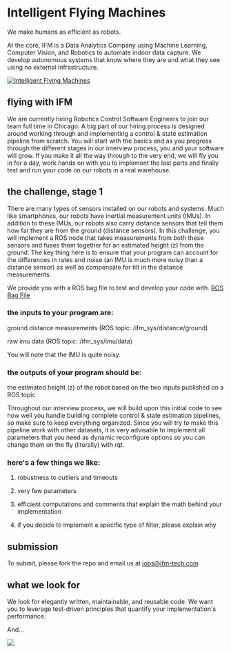 # Intelligent Flying Machines 
We make humans as efficient as robots.

At the core, IFM is a Data Analytics Company using Machine Learning,
Computer Vision, and Robotics to automate indoor data capture. We develop
autonomous systems that know where they are and what they see using no
external infrastructure.

[![Intelligent Flying Machines](https://img.youtube.com/vi/AMDiR61f86Y/0.jpg)](https://www.youtube.com/watch?v=AMDiR61f86Y)

## flying with IFM
We are currently hiring Robotics Control Software Engineers to join our team full time in Chicago. A big part of our hiring process is designed around working through and implementing a control & state estimation pipeline from scratch. You will start with the basics and as you progress through the different stages in our interview process, you and your software will grow. If you make it all the way through to the very end, we will fly you in for a day, work hands on with you to implement the last parts and finally test and run your code on our robots in a real warehouse. 

## the challenge, stage 1
There are many types of sensors installed on our robots and systems. Much like smartphones, our robots have inertial measurement units (IMUs). In addition to these IMUs, our robots also carry distance sensors that tell them how far they are from the ground (distance sensors). In this challenge, you will implement a ROS node that takes measurements from both these sensors and fuses them together for an estimated height (z) from the ground. The key thing here is to ensure that your program can account for the differences in rates and noise (an IMU is much more noisy than a distance sensor) as well as compensate for tilt in the distance measurements. 

We provide you with a ROS bag file to test and develop your code with. [ROS Bag File](https://raw.githubusercontent.com/ifm-tech/control_coding_challenge/data/ifm_z_data.bag)

### the inputs to your program are: 
ground distance measurements (ROS topic: /ifm_sys/distance/ground)

raw imu data (ROS topic: /ifm_sys/imu/data) 

You will note that the IMU is quite noisy.

### the outputs of your program should be: 
the estimated height (z) of the robot based on the two inputs published on a ROS topic

Throughout our interview process, we will build upon this initial code to see how well you handle building complete control & state estimation pipelines, so make sure to keep everything organized. Since you will try to make this pipeline work with other datasets, it is very advisable to implement all parameters that you need as dynamic reconfigure options so you can change them on the fly (literally) with rqt. 

### here's a few things we like: 
1) robustness to outliers and timeouts 

2) very few parameters

3) efficient computations and comments that explain the math behind your implementation

4) if you decide to implement a specific type of filter, please explain why

## submission
To submit, please fork the repo and email us at jobs@ifm-tech.com

## what we look for
We look for elegantly written, maintainable, and reusable code. We want you to leverage test-driven principles that quantify your implementation's performance. 

And... 

<img src="https://img.devrant.io/devrant/rant/r_109448_5NyDp.jpg" >  
